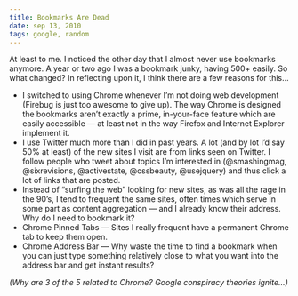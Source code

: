 ```yaml
---
title: Bookmarks Are Dead
date: sep 13, 2010
tags: google, random
---
```


At least to me.  I noticed the other day that I almost never use bookmarks anymore.  A year or two ago I was a bookmark junky, having 500+ easily.  So what changed?  In reflecting upon it, I think there are a few reasons for this…

  - I switched to using Chrome whenever I’m not doing web development (Firebug is just too awesome to give up).  The way Chrome is designed the bookmarks aren’t exactly a prime, in-your-face feature which are easily accessible — at least not in the way Firefox and Internet Explorer implement it.
  - I use Twitter much more than I did in past years.  A lot (and by lot I’d say 50% at least) of the new sites I visit are from links seen on Twitter.  I follow people who tweet about topics I’m interested in (@smashingmag, @sixrevisions, @activestate, @cssbeauty, @usejquery) and thus click a lot of links that are posted.
  - Instead of “surfing the web” looking for new sites, as was all the rage in the 90’s, I tend to frequent the same sites, often times which serve in some part as content aggregation — and I already know their address.  Why do I need to bookmark it?
  - Chrome Pinned Tabs — Sites I really frequent have a permanent Chrome tab to keep them open.
  - Chrome Address Bar — Why waste the time to find a bookmark when you can just type something relatively close to what you want into the address bar and get instant results?

_(Why are 3 of the 5 related to Chrome?  Google conspiracy theories ignite…)_
